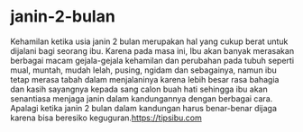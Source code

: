 # janin-2-bulan
Kehamilan ketika usia janin 2 bulan merupakan hal yang cukup berat untuk dijalani bagi seorang ibu. Karena pada masa ini, Ibu akan banyak merasakan berbagai macam gejala-gejala kehamilan dan perubahan pada tubuh seperti mual, muntah, mudah lelah, pusing, ngidam dan sebagainya, namun ibu tetap merasa tabah dalam menjalaninya karena lebih besar rasa bahagia dan kasih sayangnya kepada sang calon buah hati sehingga ibu akan senantiasa menjaga janin dalam kandungannya dengan berbagai cara. Apalagi ketika janin 2 bulan dalam kandungan harus benar-benar dijaga karena bisa beresiko keguguran.https://tipsibu.com
